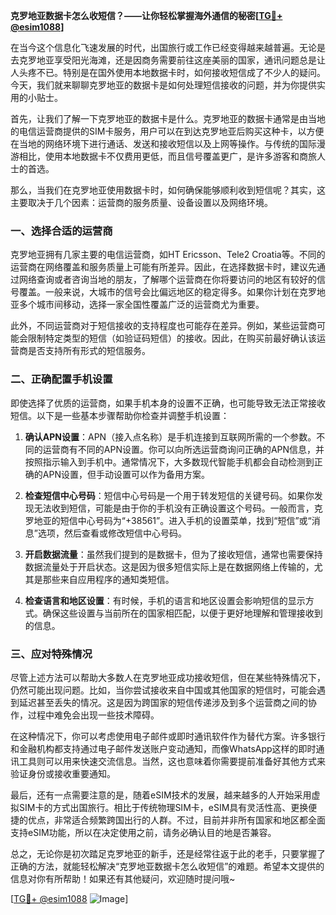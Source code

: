 **克罗地亚数据卡怎么收短信？——让你轻松掌握海外通信的秘密[[TG💪+ @esim1088](https://t.me/s/esim1088)]**

在当今这个信息化飞速发展的时代，出国旅行或工作已经变得越来越普遍。无论是去克罗地亚享受阳光海滩，还是因商务需要前往这座美丽的国家，通讯问题总是让人头疼不已。特别是在国外使用本地数据卡时，如何接收短信成了不少人的疑问。今天，我们就来聊聊克罗地亚的数据卡是如何处理短信接收的问题，并为你提供实用的小贴士。

首先，让我们了解一下克罗地亚的数据卡是什么。克罗地亚的数据卡通常是由当地的电信运营商提供的SIM卡服务，用户可以在到达克罗地亚后购买这种卡，以方便在当地的网络环境下进行通话、发送和接收短信以及上网等操作。与传统的国际漫游相比，使用本地数据卡不仅费用更低，而且信号覆盖更广，是许多游客和商旅人士的首选。

那么，当我们在克罗地亚使用数据卡时，如何确保能够顺利收到短信呢？其实，这主要取决于几个因素：运营商的服务质量、设备设置以及网络环境。

### 一、选择合适的运营商

克罗地亚拥有几家主要的电信运营商，如HT Ericsson、Tele2 Croatia等。不同的运营商在网络覆盖和服务质量上可能有所差异。因此，在选择数据卡时，建议先通过网络查询或者咨询当地的朋友，了解哪个运营商在你将要访问的地区有较好的信号覆盖。一般来说，大城市的信号会比偏远地区的稳定得多。如果你计划在克罗地亚多个城市间移动，选择一家全国性覆盖广泛的运营商尤为重要。

此外，不同运营商对于短信接收的支持程度也可能存在差异。例如，某些运营商可能会限制特定类型的短信（如验证码短信）的接收。因此，在购买前最好确认该运营商是否支持所有形式的短信服务。

### 二、正确配置手机设置

即使选择了优质的运营商，如果手机本身的设置不正确，也可能导致无法正常接收短信。以下是一些基本步骤帮助你检查并调整手机设置：

1. **确认APN设置**：APN（接入点名称）是手机连接到互联网所需的一个参数。不同的运营商有不同的APN设置。你可以向所选运营商询问正确的APN信息，并按照指示输入到手机中。通常情况下，大多数现代智能手机都会自动检测到正确的APN设置，但手动设置可以作为备用方案。
   
2. **检查短信中心号码**：短信中心号码是一个用于转发短信的关键号码。如果你发现无法收到短信，可能是由于你的手机没有正确设置这个号码。一般而言，克罗地亚的短信中心号码为“+38561”。进入手机的设置菜单，找到“短信”或“消息”选项，然后查看或修改短信中心号码。

3. **开启数据流量**：虽然我们提到的是数据卡，但为了接收短信，通常也需要保持数据流量处于开启状态。这是因为很多短信实际上是在数据网络上传输的，尤其是那些来自应用程序的通知类短信。

4. **检查语言和地区设置**：有时候，手机的语言和地区设置会影响短信的显示方式。确保这些设置与当前所在的国家相匹配，以便于更好地理解和管理接收到的信息。

### 三、应对特殊情况

尽管上述方法可以帮助大多数人在克罗地亚成功接收短信，但在某些特殊情况下，仍然可能出现问题。比如，当你尝试接收来自中国或其他国家的短信时，可能会遇到延迟甚至丢失的情况。这是因为跨国家的短信传递涉及到多个运营商之间的协作，过程中难免会出现一些技术障碍。

在这种情况下，你可以考虑使用电子邮件或即时通讯软件作为替代方案。许多银行和金融机构都支持通过电子邮件发送账户变动通知，而像WhatsApp这样的即时通讯工具则可以用来快速交流信息。当然，这也意味着你需要提前准备好其他方式来验证身份或接收重要通知。

最后，还有一点需要注意的是，随着eSIM技术的发展，越来越多的人开始采用虚拟SIM卡的方式出国旅行。相比于传统物理SIM卡，eSIM具有灵活性高、更换便捷的优点，非常适合频繁跨国出行的人群。不过，目前并非所有国家和地区都全面支持eSIM功能，所以在决定使用之前，请务必确认目的地是否兼容。

总之，无论你是初次踏足克罗地亚的新手，还是经常往返于此的老手，只要掌握了正确的方法，就能轻松解决“克罗地亚数据卡怎么收短信”的难题。希望本文提供的信息对你有所帮助！如果还有其他疑问，欢迎随时提问哦~

[[TG💪+ @esim1088](https://t.me/s/esim1088) ![Image](https://i.postimg.cc/4NQfJmqS/Snipaste-2025-05-13-00-14-12.png)]